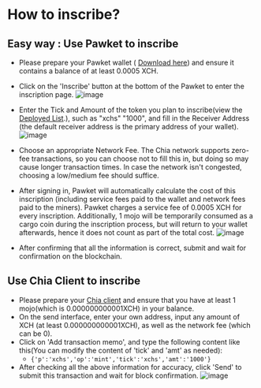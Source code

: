 # How to inscribe?

## Easy way : Use Pawket to inscribe
- Please prepare your Pawket wallet ( [Download here](https://info.pawket.app/download/)) and ensure it contains a balance of at least 0.0005 XCH.
- Click on the 'Inscribe' button at the bottom of the Pawket to enter the inscription page.
  ![image](1.png)

- Enter the Tick and Amount of the token you plan to inscribe(view the [Deployed List](https://unimojo.io/#/xchs).), such as "xchs" "1000", and fill in the Receiver Address (the default receiver address is the primary address of your wallet).
  ![image](2.png)
 
- Choose an appropriate Network Fee. The Chia network supports zero-fee transactions, so you can choose not to fill this in, but doing so may cause longer transaction times. In case the network isn't congested, choosing a low/medium fee should suffice.

- After signing in, Pawket will automatically calculate the cost of this inscription (including service fees paid to the wallet and network fees paid to the miners). Pawket charges a service fee of 0.0005 XCH for every inscription. Additionally, 1 mojo will be temporarily consumed as a cargo coin during the inscription process, but will return to your wallet afterwards, hence it does not count as part of the total cost.
  ![image](3.png)

- After confirming that all the information is correct, submit and wait for confirmation on the blockchain.

## Use Chia Client to inscribe
- Please prepare your [Chia client](https://www.chia.net/downloads/) and ensure that you have at least 1 mojo(which is 0.000000000001XCH) in your balance.
- On the send interface, enter your own address, input any amount of XCH (at least 0.000000000001XCH), as well as the network fee (which can be 0).
- Click on 'Add transaction memo', and type the following content like this(You can modify the content of 'tick' and 'amt' as needed):
  -  ` {'p':'xchs','op':'mint','tick':'xchs','amt':'1000'} `
- After checking all the above information for accuracy, click 'Send' to submit this transaction and wait for block confirmation.
 ![image](4.png)


